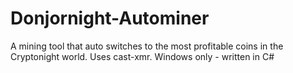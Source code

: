 # Donjornight-Autominer
A mining tool that auto switches to the most profitable coins in the Cryptonight world. Uses cast-xmr. Windows only - written in C#
